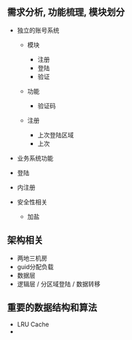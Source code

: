## 需求分析, 功能梳理, 模块划分
- 独立的账号系统
  - 模块
    - 注册
    - 登陆
    - 验证
    
  - 功能
    - 验证码
    
  - 注册
    - 上次登陆区域
    - 上次
    
 - 业务系统功能
  - 登陆
  - 内注册
  
- 安全性相关
  - 加盐
  
## 架构相关
- 两地三机房
- guid分配负载
- 数据层
- 逻辑层 / 分区域登陆  /  数据转移

## 重要的数据结构和算法
- LRU Cache
- 
